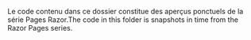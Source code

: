 <span data-ttu-id="a47eb-101">Le code contenu dans ce dossier constitue des aperçus ponctuels de la série Pages Razor.</span><span class="sxs-lookup"><span data-stu-id="a47eb-101">The code in this folder is snapshots in time from the Razor Pages series.</span></span>

